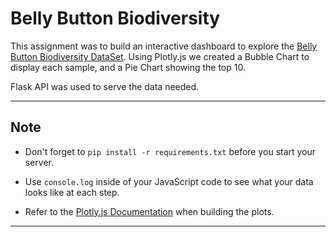 # Belly Button Biodiversity


This assignment was to build an interactive dashboard to explore the [Belly Button Biodiversity DataSet](http://robdunnlab.com/projects/belly-button-biodiversity/). Using Plotly.js we created a Bubble Chart to display each sample, and a Pie Chart showing the top 10.

Flask API was used to serve the data needed.

- - -

## Note

* Don't forget to `pip install -r requirements.txt` before you start your server.

* Use `console.log` inside of your JavaScript code to see what your data looks like at each step.

* Refer to the [Plotly.js Documentation](https://plot.ly/javascript/) when building the plots.

- - -

